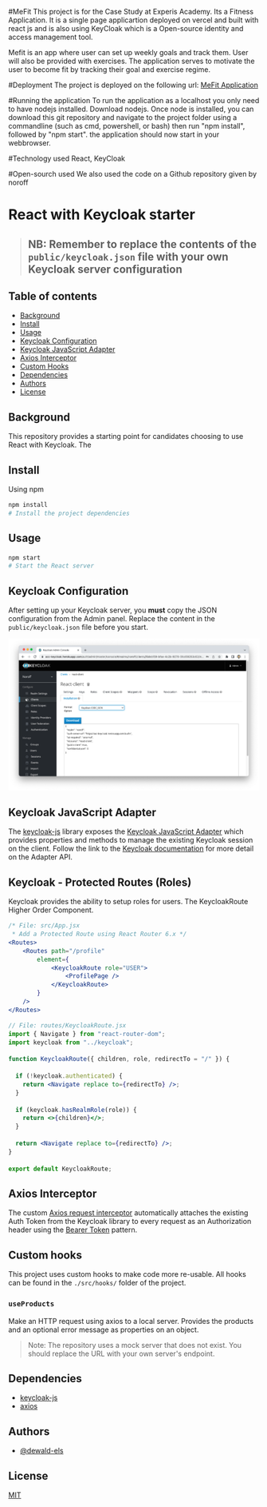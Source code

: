 #MeFit
This project is for the Case Study at Experis Academy. Its a Fitness Application. It is a single page applicartion deployed on vercel and built with react js and is also using KeyCloak which is a Open-source identity and access management tool.

Mefit is an app where user can set up weekly goals and track them. User will also be provided with exercises. The application serves to motivate the user to become fit by tracking their goal and exercise regime.

#Deployment
The project is deployed on the following url: [MeFit Application](https://mefit-frontend.vercel.app/)

#Running the application
To run the application as a localhost you only need to have nodejs installed. Download nodejs. Once node is installed, you can download this git repository and navigate to the project folder using a commandline (such as cmd, powershell, or bash) then run "npm install", followed by "npm start". the application should now start in your webbrowser.

#Technology used
React, KeyCloak

#Open-sourch used
We also used the code on a Github repository given by noroff

# React with Keycloak starter

> ## NB: Remember to replace the contents of the `public/keycloak.json` file with your own Keycloak server configuration

## Table of contents

- [Background](#background)
- [Install](#install)
- [Usage](#install)
- [Keycloak Configuration](#keycloak-configuration)
- [Keycloak JavaScript Adapter](#keycloak-javascript-adapter)
- [Axios Interceptor](#axios-interceptor)
- [Custom Hooks](#custom-hooks)
- [Dependencies](#dependencies)
- [Authors](#authors)
- [License](#license)

## Background

This repository provides a starting point for candidates choosing to use React with Keycloak. The

## Install

Using npm

```sh
npm install
# Install the project dependencies
```

## Usage

```sh
npm start
# Start the React server
```

## Keycloak Configuration

After setting up your Keycloak server, you **must** copy the JSON configuration from the Admin panel. Replace the content in the `public/keycloak.json` file before you start.

![Keycloak Config](./keycloak-config.png)

## Keycloak JavaScript Adapter

The [keycloak-js](https://www.npmjs.com/package/keycloak-js) library exposes the [Keycloak JavaScript Adapter](https://github.com/keycloak/keycloak-documentation/blob/main/securing_apps/topics/oidc/javascript-adapter.adoc#javascript-adapter-reference) which provides properties and methods to manage the existing Keycloak session on the client. Follow the link to the [Keycloak documentation](https://github.com/keycloak/keycloak-documentation/blob/main/securing_apps/topics/oidc/javascript-adapter.adoc#javascript-adapter-reference) for more detail on the Adapter API.

## Keycloak - Protected Routes (Roles)

Keycloak provides the ability to setup roles for users. The KeycloakRoute Higher Order Component.

```jsx
/* File: src/App.jsx
 * Add a Protected Route using React Router 6.x */
<Routes>
    <Routes path="/profile" 
        element={ 
            <KeycloakRoute role="USER">
                <ProfilePage />
            </KeycloakRoute> 
        }
    />
</Routes>
```

```jsx
// File: routes/KeycloakRoute.jsx
import { Navigate } from "react-router-dom";
import keycloak from "../keycloak";

function KeycloakRoute({ children, role, redirectTo = "/" }) {
  
  if (!keycloak.authenticated) {
    return <Navigate replace to={redirectTo} />;
  }

  if (keycloak.hasRealmRole(role)) {
    return <>{children}</>;
  }

  return <Navigate replace to={redirectTo} />;
}

export default KeycloakRoute;
```

## Axios Interceptor

The custom [Axios request interceptor](https://axios-http.com/docs/interceptors) automatically attaches the existing Auth Token from the Keycloak library to every request as an Authorization header using the [Bearer Token](https://oauth.net/2/bearer-tokens/) pattern.

## Custom hooks

This project uses custom hooks to make code more re-usable. All hooks can be found in the `./src/hooks/` folder of the project.

### `useProducts`

Make an HTTP request using axios to a local server. Provides the products and an optional error message as properties on an object.

> Note: The repository uses a mock server that does not exist. You should replace the URL with your own server's endpoint.

## Dependencies

- [keycloak-js](https://www.npmjs.com/package/keycloak-js)
- [axios](https://github.com/axios/axios)

## Authors

- [@dewald-els](https://github.com/dewald-els)

## License

[MIT](./LICENSE.md)
